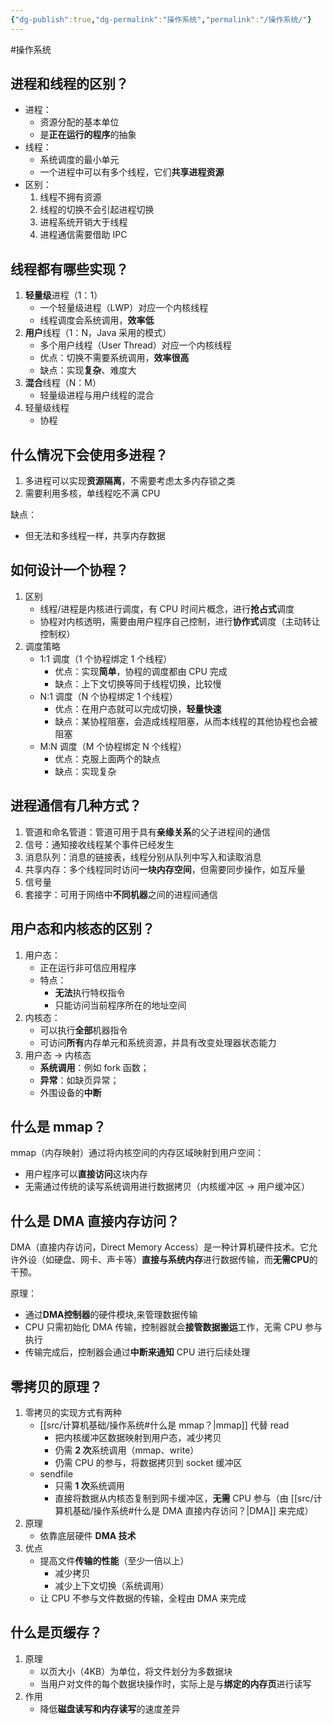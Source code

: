 ```yaml
---
{"dg-publish":true,"dg-permalink":"操作系统","permalink":"/操作系统/"}
---
```



#操作系统

## 进程和线程的区别？

- 进程：
	- 资源分配的基本单位
	- 是**正在运行的程序**的抽象
- 线程：
	- 系统调度的最小单元
	- 一个进程中可以有多个线程，它们**共享进程资源**
- 区别：
	1. 线程不拥有资源
	2. 线程的切换不会引起进程切换
	3. 进程系统开销大于线程
	4. 进程通信需要借助 IPC

## 线程都有哪些实现？

1. **轻量级**进程（1：1）
	- 一个轻量级进程（LWP）对应一个内核线程
	- 线程调度会系统调用，**效率低**
2. **用户**线程（1：N，Java 采用的模式）
	- 多个用户线程（User Thread）对应一个内核线程
	- 优点：切换不需要系统调用，**效率很高**
	- 缺点：实现**复杂**、难度大
3. **混合**线程（N：M）
	- 轻量级进程与用户线程的混合
4. 轻量级线程
	- 协程

## 什么情况下会使用多进程？

1. 多进程可以实现**资源隔离**，不需要考虑太多内存锁之类
2. 需要利用多核，单线程吃不满 CPU

缺点：
- 但无法和多线程一样，共享内存数据

## 如何设计一个协程？

1. 区别
	- 线程/进程是内核进行调度，有 CPU 时间片概念，进行**抢占式**调度
	- 协程对内核透明，需要由用户程序自己控制，进行**协作式**调度（主动转让控制权）
2. 调度策略
	- 1:1 调度（1 个协程绑定 1 个线程）
		- 优点：实现**简单**，协程的调度都由 CPU 完成
		- 缺点：上下文切换等同于线程切换，比较慢
	- N:1 调度（N 个协程绑定 1 个线程）
		- 优点：在用户态就可以完成切换，**轻量快速**
		- 缺点：某协程阻塞，会造成线程阻塞，从而本线程的其他协程也会被阻塞
	- M:N 调度（M 个协程绑定 N 个线程）
		- 优点：克服上面两个的缺点
		- 缺点：实现复杂

## 进程通信有几种方式？

1. 管道和命名管道：管道可用于具有**亲缘关系**的父子进程间的通信
2. 信号：通知接收线程某个事件已经发生
3. 消息队列：消息的链接表，线程分别从队列中写入和读取消息
4. 共享内存：多个线程同时访问**一块内存空间**，但需要同步操作，如互斥量
5. 信号量
6. 套接字：可用于网络中**不同机器**之间的进程间通信

## 用户态和内核态的区别？

1. 用户态：
	- 正在运行非可信应用程序
	- 特点：
		- **无法**执行特权指令
		- 只能访问当前程序所在的地址空间
2. 内核态：
	- 可以执行**全部**机器指令
	- 可访问**所有**内存单元和系统资源，并具有改变处理器状态能力
3. 用户态 -> 内核态
	- **系统调用**：例如 fork 函数；
	- **异常**：如缺页异常；
	- 外围设备的**中断**

## 什么是 mmap？

mmap（内存映射）通过将内核空间的内存区域映射到用户空间：
- 用户程序可以**直接访问**这块内存
- 无需通过传统的读写系统调用进行数据拷贝（内核缓冲区 -> 用户缓冲区）

## 什么是 DMA 直接内存访问？

DMA（直接内存访问，Direct Memory Access）是一种计算机硬件技术。它允许外设（如硬盘、网卡、声卡等）**直接与系统内存**进行数据传输，而**无需CPU**的干预。

原理：
- 通过**DMA控制器**的硬件模块,来管理数据传输
- CPU 只需初始化 DMA 传输，控制器就会**接管数据搬运**工作，无需 CPU 参与执行
- 传输完成后，控制器会通过**中断来通知** CPU 进行后续处理

## 零拷贝的原理？

1. 零拷贝的实现方式有两种
	- [[src/计算机基础/操作系统#什么是 mmap？\|mmap]] 代替 read
		- 把内核缓冲区数据映射到用户态，减少拷贝
		- 仍需 **2 次**系统调用（mmap、write）
		- 仍需 CPU 的参与，将数据拷贝到 socket 缓冲区
	- sendfile
		- 只需 **1 次**系统调用
		- 直接将数据从内核态复制到网卡缓冲区，**无需** CPU 参与（由 [[src/计算机基础/操作系统#什么是 DMA 直接内存访问？\|DMA]] 来完成）
2. 原理
	- 依靠底层硬件 **DMA 技术**
3. 优点
	- 提高文件**传输的性能**（至少一倍以上）
		- 减少拷贝
		- 减少上下文切换（系统调用）
	- 让 CPU 不参与文件数据的传输，全程由 DMA 来完成

## 什么是页缓存？

1. 原理
	- 以页大小（4KB）为单位，将文件划分为多数据块
	- 当用户对文件的每个数据块操作时，实际上是与**绑定的内存页**进行读写
2. 作用
	- 降低**磁盘读写和内存读写**的速度差异